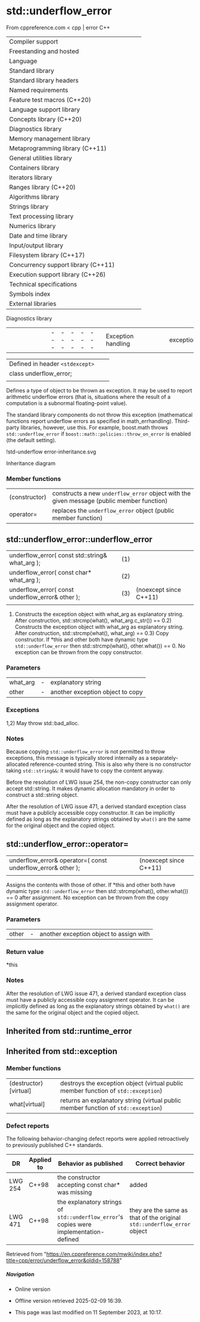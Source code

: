 # std::underflow_error

From cppreference.com
< cpp‎ | error
C++

|  |  |  |  |  |
| --- | --- | --- | --- | --- |
| Compiler support | | | | |
| Freestanding and hosted | | | | |
| Language | | | | |
| Standard library | | | | |
| Standard library headers | | | | |
| Named requirements | | | | |
| Feature test macros (C++20) | | | | |
| Language support library | | | | |
| Concepts library (C++20) | | | | |
| Diagnostics library | | | | |
| Memory management library | | | | |
| Metaprogramming library (C++11) | | | | |
| General utilities library | | | | |
| Containers library | | | | |
| Iterators library | | | | |
| Ranges library (C++20) | | | | |
| Algorithms library | | | | |
| Strings library | | | | |
| Text processing library | | | | |
| Numerics library | | | | |
| Date and time library | | | | |
| Input/output library | | | | |
| Filesystem library (C++17) | | | | |
| Concurrency support library (C++11) | | | | |
| Execution support library (C++26) | | | | |
| Technical specifications | | | | |
| Symbols index | | | | |
| External libraries | | | | |

Diagnostics library

|  |  |  |  |  |  |  |  |  |  |  |  |  |  |  |  |  |  |  |  |  |  |  |  |  |  |  |  |  |  |  |  |  |  |  |  |  |  |  |  |  |  |  |  |  |  |  |  |  |  |  |  |  |  |  |  |  |  |  |  |  |  |  |  |  |  |  |  |  |  |  |  |  |  |  |  |  |  |  |  |  |  |  |  |  |  |  |  |  |  |  |  |  |  |  |  |  |  |  |  |  |  |  |  |  |  |  |  |  |  |  |  |  |  |  |  |  |  |  |  |  |  |  |  |  |  |  |  |  |  |  |  |  |  |  |  |  |  |  |  |  |  |  |  |  |  |  |  |  |  |  |  |  |  |  |  |  |  |  |  |  |  |  |  |  |  |  |  |  |  |  |  |  |  |  |  |  |  |  |  |  |  |  |  |  |  |  |  |  |  |  |  |  |  |  |  |  |  |  |  |  |  |  |  |  |  |  |  |  |  |  |  |  |  |  |  |  |  |  |  |  |  |  |  |  |  |  |  |  |  |  |  |  |  |  |  |  |  |  |  |  |  |  |  |  |  |  |  |  |  |  |  |  |  |  |  |  |
| --- | --- | --- | --- | --- | --- | --- | --- | --- | --- | --- | --- | --- | --- | --- | --- | --- | --- | --- | --- | --- | --- | --- | --- | --- | --- | --- | --- | --- | --- | --- | --- | --- | --- | --- | --- | --- | --- | --- | --- | --- | --- | --- | --- | --- | --- | --- | --- | --- | --- | --- | --- | --- | --- | --- | --- | --- | --- | --- | --- | --- | --- | --- | --- | --- | --- | --- | --- | --- | --- | --- | --- | --- | --- | --- | --- | --- | --- | --- | --- | --- | --- | --- | --- | --- | --- | --- | --- | --- | --- | --- | --- | --- | --- | --- | --- | --- | --- | --- | --- | --- | --- | --- | --- | --- | --- | --- | --- | --- | --- | --- | --- | --- | --- | --- | --- | --- | --- | --- | --- | --- | --- | --- | --- | --- | --- | --- | --- | --- | --- | --- | --- | --- | --- | --- | --- | --- | --- | --- | --- | --- | --- | --- | --- | --- | --- | --- | --- | --- | --- | --- | --- | --- | --- | --- | --- | --- | --- | --- | --- | --- | --- | --- | --- | --- | --- | --- | --- | --- | --- | --- | --- | --- | --- | --- | --- | --- | --- | --- | --- | --- | --- | --- | --- | --- | --- | --- | --- | --- | --- | --- | --- | --- | --- | --- | --- | --- | --- | --- | --- | --- | --- | --- | --- | --- | --- | --- | --- | --- | --- | --- | --- | --- | --- | --- | --- | --- | --- | --- | --- | --- | --- | --- | --- | --- | --- | --- | --- | --- | --- | --- | --- | --- | --- | --- | --- | --- | --- | --- | --- | --- | --- | --- | --- | --- | --- | --- | --- | --- | --- | --- | --- | --- | --- | --- | --- | --- |
| |  |  |  |  |  | | --- | --- | --- | --- | --- | | Exception handling | | | | | | exception | | | | | | uncaught_exceptionuncaught_exceptions(until C++20\*)(C++17) | | | | | | exception_ptr(C++11) | | | | | | make_exception_ptr(C++11) | | | | | | current_exception(C++11) | | | | | | rethrow_exception(C++11) | | | | | | nested_exception(C++11) | | | | | | throw_with_nested(C++11) | | | | | | rethrow_if_nested(C++11) | | | | | | Exception handling failures | | | | | | terminate | | | | | | terminate_handler | | | | | | get_terminate(C++11) | | | | | | set_terminate | | | | | | bad_exception | | | | | | unexpected(until C++17\*) | | | | | | unexpected_handler(until C++17\*) | | | | | | get_unexpected(until C++17\*) | | | | | | set_unexpected(until C++17\*) | | | | | | Error numbers | | | | | | Error codes | | | | | | errno | | | | | | Assertions | | | | | | assert | | | | | | |  |  |  |  |  | | --- | --- | --- | --- | --- | | Exception categories | | | | | | logic_error | | | | | | invalid_argument | | | | | | domain_error | | | | | | length_error | | | | | | out_of_range | | | | | | runtime_error | | | | | | range_error | | | | | | overflow_error | | | | | | ****underflow_error**** | | | | | | tx_exception(TM TS) | | | | | | System error | | | | | | error_category(C++11) | | | | | | generic_category(C++11) | | | | | | system_category(C++11) | | | | | | error_condition(C++11) | | | | | | errc(C++11) | | | | | | error_code(C++11) | | | | | | system_error(C++11) | | | | | | Stacktrace | | | | | | stacktrace_entry(C++23) | | | | | | basic_stacktrace(C++23) | | | | | | Debugging support | | | | | | is_debugger_present(C++26) | | | | | | breakpoint_if_debugging(C++26) | | | | | | breakpoint(C++26) | | | | | |

|  |  |  |
| --- | --- | --- |
| Defined in header `<stdexcept>` |  |  |
| class underflow_error; |  |  |
|  |  |  |

Defines a type of object to be thrown as exception. It may be used to report arithmetic underflow errors (that is, situations where the result of a computation is a subnormal floating-point value).

The standard library components do not throw this exception (mathematical functions report underflow errors as specified in math_errhandling). Third-party libraries, however, use this. For example, boost.math throws `std::underflow_error` if `boost::math::policies::throw_on_error` is enabled (the default setting).

!std-underflow error-inheritance.svg

Inheritance diagram

### Member functions

|  |  |
| --- | --- |
| (constructor) | constructs a new `underflow_error` object with the given message   (public member function) |
| operator= | replaces the `underflow_error` object   (public member function) |

## std::underflow_error::underflow_error

|  |  |  |
| --- | --- | --- |
| underflow_error( const std::string& what_arg ); | (1) |  |
| underflow_error( const char\* what_arg ); | (2) |  |
| underflow_error( const underflow_error& other ); | (3) | (noexcept since C++11) |
|  |  |  |

1) Constructs the exception object with what_arg as explanatory string. After construction, std::strcmp(what(), what_arg.c_str()) == 0.2) Constructs the exception object with what_arg as explanatory string. After construction, std::strcmp(what(), what_arg) == 0.3) Copy constructor. If \*this and other both have dynamic type `std::underflow_error` then std::strcmp(what(), other.what()) == 0. No exception can be thrown from the copy constructor.

### Parameters

|  |  |  |
| --- | --- | --- |
| what_arg | - | explanatory string |
| other | - | another exception object to copy |

### Exceptions

1,2) May throw std::bad_alloc.

### Notes

Because copying `std::underflow_error` is not permitted to throw exceptions, this message is typically stored internally as a separately-allocated reference-counted string. This is also why there is no constructor taking `std::string&&`: it would have to copy the content anyway.

Before the resolution of LWG issue 254, the non-copy constructor can only accept std::string. It makes dynamic allocation mandatory in order to construct a std::string object.

After the resolution of LWG issue 471, a derived standard exception class must have a publicly accessible copy constructor. It can be implicitly defined as long as the explanatory strings obtained by `what()` are the same for the original object and the copied object.

## std::underflow_error::operator=

|  |  |  |
| --- | --- | --- |
| underflow_error& operator=( const underflow_error& other ); |  | (noexcept since C++11) |
|  |  |  |

Assigns the contents with those of other. If \*this and other both have dynamic type `std::underflow_error` then std::strcmp(what(), other.what()) == 0 after assignment. No exception can be thrown from the copy assignment operator.

### Parameters

|  |  |  |
| --- | --- | --- |
| other | - | another exception object to assign with |

### Return value

\*this

### Notes

After the resolution of LWG issue 471, a derived standard exception class must have a publicly accessible copy assignment operator. It can be implicitly defined as long as the explanatory strings obtained by `what()` are the same for the original object and the copied object.

## Inherited from std::runtime_error

## Inherited from std::exception

### Member functions

|  |  |
| --- | --- |
| (destructor)[virtual] | destroys the exception object   (virtual public member function of `std::exception`) |
| what[virtual] | returns an explanatory string   (virtual public member function of `std::exception`) |

### Defect reports

The following behavior-changing defect reports were applied retroactively to previously published C++ standards.

| DR | Applied to | Behavior as published | Correct behavior |
| --- | --- | --- | --- |
| LWG 254 | C++98 | the constructor accepting const char\* was missing | added |
| LWG 471 | C++98 | the explanatory strings of `std::underflow_error`'s copies were implementation-defined | they are the same as that of the original `std::underflow_error` object |

Retrieved from "<https://en.cppreference.com/mwiki/index.php?title=cpp/error/underflow_error&oldid=158788>"

##### Navigation

- Online version
- Offline version retrieved 2025-02-09 16:39.

- This page was last modified on 11 September 2023, at 10:17.